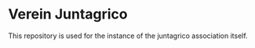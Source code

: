 Verein Juntagrico
=================

This repository is used for the instance of the juntagrico association itself.
